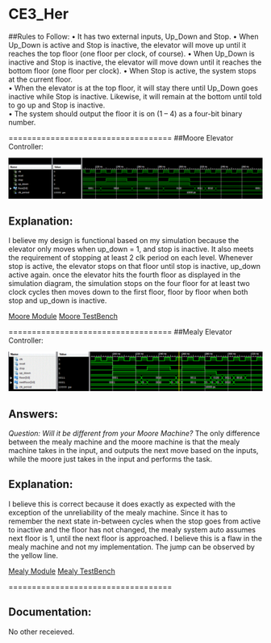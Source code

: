 CE3_Her
=======
##Rules to Follow:
•	It has two external inputs, Up_Down and Stop.
•	When Up_Down is active and Stop is inactive, the elevator will move up until it reaches the top floor (one floor per clock, of course).
•	When Up_Down is inactive and Stop is inactive, the elevator will move down until it reaches the bottom floor (one floor per clock).
•	When Stop is active, the system stops at the current floor.  
•	When the elevator is at the top floor, it will stay there until Up_Down goes inactive while Stop is inactive.  Likewise, it will remain at the bottom until told to go up and Stop is inactive.  
•	The system should output the floor it is on (1 – 4) as a four-bit binary number.

===================================
##Moore Elevator Controller:


![alt text](https://github.com/vipersfly23/CE3_Her/blob/master/Moore_Simulation.GIF?raw=true "simulation result")

##  Explanation:
  I believe my design is functional based on my simulation because the elevator only moves when up_down = 1, and stop is inactive. It also meets the requirement of  stopping at least 2 clk period on each level. Whenever stop is active, the elevator stops on that floor until stop is inactive, up_down active again. once the elevator hits the fourth floor as displayed in the simulation diagram, the simulation stops on the four floor for at least two clock cycles then moves down to the first floor, floor by floor when both stop and up_down is inactive.
  
  [Moore Module](https://github.com/vipersfly23/CE3_Her/blob/master/MooreElevatorController_Shell.vhd)
  [Moore TestBench](https://github.com/vipersfly23/CE3_Her/blob/master/MooreElevatorTB.vhd_)

  
  


===================================
##Mealy Elevator Controller:

![alt text](https://github.com/vipersfly23/CE3_Her/blob/master/Mealy_Simulation.GIF?raw=true "Simulation Result")

## Answers: 
*Question: Will it be different from your Moore Machine?*
The only difference between the mealy machine and the moore machine is that the mealy machine takes in the input, and outputs the next move based on the inputs, while the moore just takes in the input and performs the task.

##  Explanation:

  I believe this is correct because it does exactly as expected with the exception of the unreliability of the mealy machine. Since it has to remember the next state in-between cycles when the stop goes from active to inactive and the floor has not changed, the mealy system auto assumes next floor is 1, until the next floor is approached. I believe this is a flaw in the mealy machine and not my implementation. The jump can be observed by the yellow line.
  
  [Mealy Module](https://github.com/vipersfly23/CE3_Her/blob/master/MealyElevatorController_Shell.vhd)
  [Mealy TestBench](https://github.com/vipersfly23/CE3_Her/blob/master/Mealy_testbench_Her.vhd)



===================================
## Documentation: 

No other receieved.




